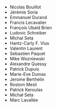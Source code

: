 * Nicolas Bouillot
* Jérémie Soria
* Emmanuel Durand
* Francis Lecavalier
* François Ubald Brien
* Ludovic Schreiber
* Michal Seta
* Hantz-Carly F. Vius
* Valentin Laurent
* Sebastien Paquet
* Mike Wozniewski
* Alexandre Quessy
* Patrick Dupuis
* Marie-Eve Dumas
* Jerome Berthelin
* Rostom Mesli
* Patrick Keroulas
* Michał Seta
* Marc Lavallée
